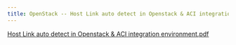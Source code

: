 ```yaml
---
title: OpenStack -- Host Link auto detect in Openstack & ACI integration environment
---
```


[Host Link auto detect in Openstack & ACI integration environment.pdf](https://raw.githubusercontent.com/LipingMao/LipingMao.github.io/master/_posts/doc/2017_09_18_aci_host_link_detect.pdf)
